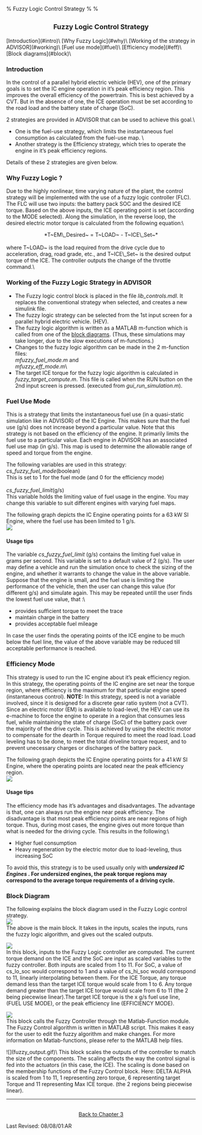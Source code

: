 % Fuzzy Logic Control Strategy
% 
% 

<h2>

<center>
<font size="+1">Fuzzy Logic Control Strategy</font></b>

</h2>
</center>
[Introduction](#intro)\
 [Why Fuzzy Logic](#why)\
 [Working of the strategy in ADVISOR](#working)\
 [Fuel use mode](#fuel)\
 [Efficiency mode](#eff)\
 [Block diagrams](#block)\
 <a name="intro">

### Introduction

</a> In the control of a parallel hybrid electric vehicle (HEV), one of
the primary goals is to set the IC engine operation in it’s peak
efficiency region. This improves the overall efficiency of the
powertrain. This is best achieved by a CVT. But in the absence of one,
the ICE operation must be set according to the road load and the battery
state of charge (SoC).

2 strategies are provided in ADVISOR that can be used to achieve this
goal.\

-   One is the fuel-use strategy, which limits the instantaneous fuel
    consumption as calculated from the fuel-use map. \
-   Another strategy is the Efficiency strategy, which tries to operate
    the engine in it’s peak efficiency regions.

Details of these 2 strategies are given below. <a name="why">

### Why Fuzzy Logic ?

</a> Due to the highly nonlinear, time varying nature of the plant, the
control strategy will be implemented with the use of a fuzzy logic
controller (FLC). The FLC will use two inputs: the battery pack SOC and
the desired ICE torque. Based on the above inputs, the ICE operating
point is set (according to the MODE selected). Along the simulation, in
the reverse loop, the desired electric motor torque is calculated from
the following equation:\

<center>
*T~EM\_Desired~ = T~LOAD~ - T~ICE\_Set~*

</center>
</br> where T~LOAD~ is the load required from the drive cycle due to
acceleration, drag, road grade, etc., and T~ICE\_Set~ is the desired
output torque of the ICE. The controller outputs the change of the
throttle command.\
 <a name="working">

### Working of the Fuzzy Logic Strategy in ADVISOR</a>

-   The Fuzzy logic control block is placed in the file
    *lib\_controls.mdl*. It replaces the conventional strategy when
    selected, and creates a new simulink file.
-   The fuzzy logic strategy can be selected from the 1st input screen
    for a parallel hybrid electric vehicle. (HEV).
-   The fuzzy logic algorithm is written as a MATLAB m-function which is
    called from one of the [block diagrams](#block). (Thus, these
    simulations may take longer, due to the slow executions of
    m-functions.)
-   Changes to the fuzzy logic algorithm can be made in the 2 m-function
    files:\
     *mfuzzy\_fuel\_mode.m* and\
     *mfuzzy\_eff\_mode.m*\
-   The target ICE torque for the fuzzy logic algorithm is calculated in
    *fuzzy\_target\_compute.m*. This file is called when the RUN button
    on the 2nd input screen is pressed. (executed from
    *gui\_run\_simulation.m*).

<a name="fuel">

### Fuel Use Mode

</a> This is a strategy that limits the instantaneous fuel use (in a
quasi-static simulation like in ADVISOR) of the IC Engine. This makes
sure that the fuel use (g/s) does not increase beyond a particular
value. Note that this strategy is not based on the efficiency of the
engine. It primarily limits the fuel use to a particular value. Each
engine in ADVISOR has an associated fuel use map (in g/s). This map is
used to determine the allowable range of speed and torque from the
engine.

The following variables are used in this strategy: \
 *cs\_fuzzy\_fuel\_mode*(boolean)\
 This is set to 1 for the fuel mode (and 0 for the efficiency mode)\
 \
 *cs\_fuzzy\_fuel\_limit*(g/s)\
 This variable holds the limiting value of fuel usage in the engine. You
may change this variable to suit different engines with varying fuel
maps.

The following graph depicts the IC Engine operating points for a 63 kW
SI Engine, where the fuel use has been limited to 1 g/s.\
 ![](fuzzy_fuel.gif)

#### Usage tips

The variable *cs\_fuzzy\_fuel\_limit* (g/s) contains the limiting fuel
value in grams per second. This variable is set to a default value of 2
(g/s). The user may define a vehicle and run the simulation once to
check the sizing of the engine, and whether it warrants to change the
value in the above variable. Suppose that the engine is small, and the
fuel use is limiting the performance of the vehicle, then the user can
change this value (for different g/s) and simulate again. This may be
repeated untill the user finds the lowest fuel use value, that :\

-   provides sufficient torque to meet the trace
-   maintain charge in the battery
-   provides acceptable fuel mileage

In case the user finds the operating points of the ICE engine to be much
below the fuel line, the value of the above variable may be reduced till
acceptable performance is reached. <a name="eff">

### Efficiency Mode

</a> This strategy is used to run the IC engine about it’s peak
efficiency region. In this strategy, the operating points of the IC
engine are set near the torque region, where efficiency is the maximum
for that particular engine speed (instantaneous control). **NOTE:** In
this strategy, speed is not a variable involved, since it is designed
for a discrete gear ratio system (not a CVT). \
 Since an electric motor (EM) is available to load-level, the HEV can
use its e-machine to force the engine to operate in a region that
consumes less fuel, while maintaining the state of charge (SoC) of the
battery pack over the majority of the drive cycle. This is achieved by
using the electric motor to compensate for the dearth in Torque required
to meet the road load. Load leveling has to be done, to meet the total
driveline torque request, and to prevent unecessary charges or
discharges of the battery pack.

The following graph depicts the IC Engine operating points for a 41 kW
SI Engine, where the operating points are located near the peak
efficiency region.\
 ![](fuzzy_eff.gif)

#### Usage tips

The efficiency mode has it’s advantages and disadvantages. The advantage
is that, one can always run the engine near peak efficiency. The
disadvantage is that most peak efficiency points are near regions of
high torque. Thus, during most cases, the engine gives out more torque
than what is needed for the driving cycle. This results in the
following:\

-   Higher fuel consumption
-   Heavy regeneration by the electric motor due to load-leveling, thus
    increasing SoC

To avoid this, this strategy is to be used usually only with
***undersized IC Engines </b>*. For undersized engines, the peak torque
regions may correspond to the average torque requirements of a driving
cycle. <a name="block">**

### Block Diagram

</a> The following explains the block diagram used in the Fuzzy Logic
control strategy.\
 ![](fuzzy_main.gif)\
 The above is the main block. It takes in the inputs, scales the inputs,
runs the fuzzy logic algorithm, and gives out the scaled outputs.

![](fuzzy_input.gif)\
 In this block, inputs to the Fuzzy Logic controller are computed. The
current torque demand on the ICE and the SoC are input as scaled
variables to the fuzzy controller. Both inputs are scaled from 1 to 11.
For SoC, a value of cs\_lo\_soc would correspond to 1 and a value of
cs\_hi\_soc would correspond to 11, linearly interpolating between them.
For the ICE Torque, any torque demand less than the target ICE torque
would scale from 1 to 6. Any torque demand greater than the target ICE
torque would scale from 6 to 11 (the 2 being piecewise linear).The
target ICE torque is the x g/s fuel use line, (FUEL USE MODE), or the
peak efficiency line (EFFICIENCY MODE).

![](fuzzy_code.gif)\
 This block calls the Fuzzy Controller through the Matlab-Function
module. The Fuzzy Control algorithm is written in MATLAB script. This
makes it easy for the user to edit the fuzzy algorithm and make changes.
For more information on Matlab-functions, please refer to the MATLAB
help files.

<p>
![](fuzzy_output.gif)\
 This block scales the outputs of the controller to match the size of
the components. The scaling affects the way the control signal is fed
into the actuators (in this case, the ICE). The scaling is done based on
the membership functions of the Fuzzy Control block. Here: DELTA ALPHA
is scaled from 1 to 11, 1 representing zero torque, 6 representing
target Torque and 11 representing Max ICE torque. (the 2 regions being
piecewise linear).

<center>

* * * * *

\
[Back to Chapter 3](advisor_ch3.html)

</center>
Last Revised: 08/08/01:AR
